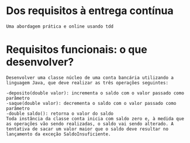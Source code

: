 # Dos requisitos à entrega contínua
    Uma abordagem prática e online usando tdd
# Requisitos funcionais: o que desenvolver?
    Desenvolver uma classe núcleo de uma conta bancária utilizando a linguagem Java, que deve realizar as três operações seguintes:
    
    -deposito(double valor): incrementa o saldo com o valor passado como parâmetro
    -saque(double valor): decrementa o saldo com o valor passado como parâmetro
    -double saldo(): retorna o valor do saldo
    Toda instância da classe conta inicia com saldo zero e, à medida que as operações vão sendo realizadas, o saldo vai sendo alterado. A tentativa de sacar um valor maior que o saldo deve resultar no lançamento da exceção SaldoInsuficiente.

